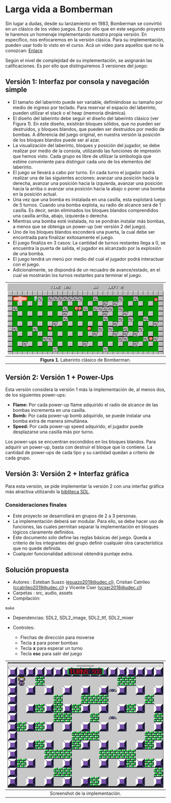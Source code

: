 # Larga vida a Bomberman



Sin lugar a dudas, desde su lanzamiento en 1983, Bomberman se convirtió en un
clásico de los video juegos. Es por ello que en este segundo proyecto le haremos
un homenaje implementando nuestra propia versión. En específico, nos enfocaremos
en la versión clásica. Para su implementación, pueden usar todo lo visto en el
curso. Acá un video para aquellos que no la conozcan: [Enlace](https://youtu.be/DoFUpG1Ijk0)


Según el nivel de complejidad de su implementación, se asignarán las
calificaciones. Es por ello que distinguiremos 3 versiones del juego:

## Versión 1: Interfaz por consola y navegación simple

 - El tamaño del laberinto puede ser variable, definiéndose su tamaño por medio de ingreso por teclado. Para reservar el espacio del laberinto, pueden utilizar el stack o el heap (memoria dinámica).
 - El diseño del laberinto debe seguir el diseño del laberinto clásico (ver Figura 1). En este diseño, existirán bloques sólidos, que no pueden ser destruidos, y bloques blandos, que pueden ser destruidos por medio de bombas. A diferencia del juego original, en nuestra versión la posición de los bloques blandos puede ser al azar.
 - La visualización del laberinto, bloques y posición del jugador, se debe realizar por medio de la consola, utilizando las funciones de impresión que hemos visto. Cada grupo es libre de utilizar la simbología que estime conveniente para distinguir cada uno de los elementos del laberinto.
 - El juego se llevará a cabo por turno. En cada turno el jugador podrá realizar una de las siguientes acciones: avanzar una posición hacia la derecha, avanzar una posición hacia la izquierda, avanzar una posición hacia la arriba o avanzar una posición hacia la abajo o poner una bomba en la posición actual.
 - Una vez que una bomba es instalada en una casilla, esta explotará luego de 5 turnos. Cuando una bomba explota, su radio de alcance será de 1 casilla. Es decir, serán eliminados los bloques blandos comprendidos una casilla arriba, abajo, izquierda o derecha.
 - Mientras una bomba esté instalada, no se pondrán instalar más bombas, a menos que se obtenga un power-up (ver versión 2 del juego).
 - Uno de los bloques blandos esconderá una puerta, la cual debe ser encontrada para finalizar exitosamente el juego.
 - El juego finaliza en 3 casos: La cantidad de turnos restantes llega a 0, se encuentra la puerta de salida, el jugador es alcanzado por la explosión de una bomba.
 - El juego tendrá un menú por medio del cual el jugador podrá interactuar con el juego.
 - Adicionalmente, se dispondrá de un recuadro de avance/estado, en el cual se mostrarán los turnos restantes para terminar el juego.


| ![Laberinto clásico de Bomberman](img/laberintoBomberman.png) |
|:--:|
| <b>Figura 1.</b> Laberinto clásico de Bomberman.|


## Versión 2: Versión 1 + Power-Ups

Esta versión considera la versión 1 más la implementación de, al menos dos, de los siguientes power-ups:

 - **Flame:** Por cada power-up flame adquirido el radio de alcance de las bombas incrementa en una casilla.
 - **Bomb:** Por cada power-up bomb adquirido, se puede instalar una bomba extra de manera simultánea.
 - **Speed:** Por cada power-up speed adquirido, el jugador puede desplazarse una casilla más por turno.

Los power-ups se encuentran escondidos en los bloques blandos. Para adquirir un
power-up, basta con destruir el bloque que lo contiene. La cantidad de power-ups
de cada tipo y su cantidad quedan a criterio de cada grupo.


## Versión 3: Versión 2 + Interfaz gráfica

Para esta versión, se pide implementar la versión 2 con una interfaz gráfica más atractiva utilizando la [bibliteca SDL](https://www.libsdl.org/).

### Consideraciones finales

 - Este proyecto se desarrollará en grupos de 2 a 3 personas.
 - La implementación deberá ser modular. Para ello, se debe hacer uso de funciones, las cuales permitan separar la implementación en bloques lógicos claramente definidos.
 - Este documento sólo define las reglas básicas del juego. Queda a criterio de los integrantes del grupo definir cualquier otra característica que no quede definida.
 - Cualquier funcionalidad adicional obtendrá puntaje extra.


## Solución propuesta
- Autores   :  Esteban Suazo (esuazo2019@udec.cl), Cristian Catrileo (ccatrileo2019@udec.cl) y Vicente Cser (vcser2018@udec.cl)          
- Carpetas : src, audio, assets
- Compilación: 
 ```
make
 ```
- Dependencias: SDL2, SDL2_image, SDL2_ttf, SDL2_mixer

- Controles:
    - Flechas de dirección para moverse
    - Tecla **z** para poner bombas
    - Tecla **x** para esperar un turno
    - Tecla **esc** para salir del juego

| ![Screenshot](img/screenshot.jpeg) |
|:--:|
| Screenshot de la implementación.|
